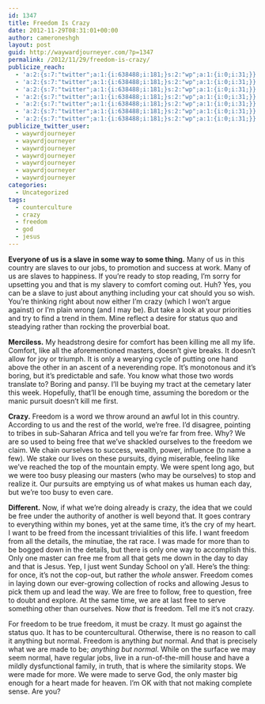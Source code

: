 ```yaml
---
id: 1347
title: Freedom Is Crazy
date: 2012-11-29T08:31:01+00:00
author: cameroneshgh
layout: post
guid: http://waywardjourneyer.com/?p=1347
permalink: /2012/11/29/freedom-is-crazy/
publicize_reach:
  - 'a:2:{s:7:"twitter";a:1:{i:638488;i:181;}s:2:"wp";a:1:{i:0;i:31;}}'
  - 'a:2:{s:7:"twitter";a:1:{i:638488;i:181;}s:2:"wp";a:1:{i:0;i:31;}}'
  - 'a:2:{s:7:"twitter";a:1:{i:638488;i:181;}s:2:"wp";a:1:{i:0;i:31;}}'
  - 'a:2:{s:7:"twitter";a:1:{i:638488;i:181;}s:2:"wp";a:1:{i:0;i:31;}}'
  - 'a:2:{s:7:"twitter";a:1:{i:638488;i:181;}s:2:"wp";a:1:{i:0;i:31;}}'
  - 'a:2:{s:7:"twitter";a:1:{i:638488;i:181;}s:2:"wp";a:1:{i:0;i:31;}}'
  - 'a:2:{s:7:"twitter";a:1:{i:638488;i:181;}s:2:"wp";a:1:{i:0;i:31;}}'
publicize_twitter_user:
  - waywrdjourneyer
  - waywrdjourneyer
  - waywrdjourneyer
  - waywrdjourneyer
  - waywrdjourneyer
  - waywrdjourneyer
  - waywrdjourneyer
categories:
  - Uncategorized
tags:
  - counterculture
  - crazy
  - freedom
  - god
  - jesus
---
```

**Everyone of us is a slave in some way to some thing.** Many of us in this country are slaves to our jobs, to promotion and success at work. Many of us are slaves to happiness. If you&#8217;re ready to stop reading, I&#8217;m sorry for upsetting you and that is my slavery to comfort coming out. Huh? Yes, you can be a slave to just about anything including your cat should you so wish. You&#8217;re thinking right about now either I&#8217;m crazy (which I won&#8217;t argue against) or I&#8217;m plain wrong (and I may be). But take a look at your priorities and try to find a trend in them. Mine reflect a desire for status quo and steadying rather than rocking the proverbial boat.

**Merciless.** My headstrong desire for comfort has been killing me all my life. Comfort, like all the aforementioned masters, doesn&#8217;t give breaks. It doesn&#8217;t allow for joy or triumph. It is only a wearying cycle of putting one hand above the other in an ascent of a neverending rope. It&#8217;s monotonous and it&#8217;s boring, but it&#8217;s predictable and safe. You know what those two words translate to? Boring and pansy. I&#8217;ll be buying my tract at the cemetary later this week. Hopefully, that&#8217;ll be enough time, assuming the boredom or the manic pursuit doesn&#8217;t kill me first.

**Crazy.** Freedom is a word we throw around an awful lot in this country. According to us and the rest of the world, we&#8217;re free. I&#8217;d disagree, pointing to tribes in sub-Saharan Africa and tell you we&#8217;re far from free. Why? We are so used to being free that we&#8217;ve shackled ourselves to the freedom we claim. We chain ourselves to success, wealth, power, influence (to name a few). We stake our lives on these pursuits, dying miserable, feeling like we&#8217;ve reached the top of the mountain empty. We were spent long ago, but we were too busy pleasing our masters (who may be ourselves) to stop and realize it. Our pursuits are emptying us of what makes us human each day, but we&#8217;re too busy to even care.

**Different.** Now, if what we&#8217;re doing already is crazy, the idea that we could be free under the authority of another is well beyond that. It goes contrary to everything within my bones, yet at the same time, it&#8217;s the cry of my heart. I want to be freed from the incessant trivialities of this life. I want freedom from all the details, the minutiae, the rat race. I was made for more than to be bogged down in the details, but there is only one way to accomplish this. Only one master can free me from all that gets me down in the day to day and that is Jesus. Yep, I just went Sunday School on y&#8217;all. Here&#8217;s the thing: for once, it&#8217;s not the cop-out, but rather the _whole_ answer. Freedom comes in laying down our ever-growing collection of rocks and allowing Jesus to pick them up and lead the way. We are free to follow, free to question, free to doubt and explore. At the same time, we are at last free to serve something other than ourselves. Now _that_ is freedom. Tell me it&#8217;s not crazy.

For freedom to be true freedom, it must be crazy. It must go against the status quo. It has to be countercultural. Otherwise, there is no reason to call it anything but normal. Freedom is anything _but_ normal. And that is precisely what we are made to be; _anything but normal_. While on the surface we may seem normal, have regular jobs, live in a run-of-the-mill house and have a mildly dysfunctional family, in truth, that is where the similarity stops. We were made for more. We were made to serve God, the only master big enough for a heart made for heaven. I&#8217;m OK with that not making complete sense. Are you?